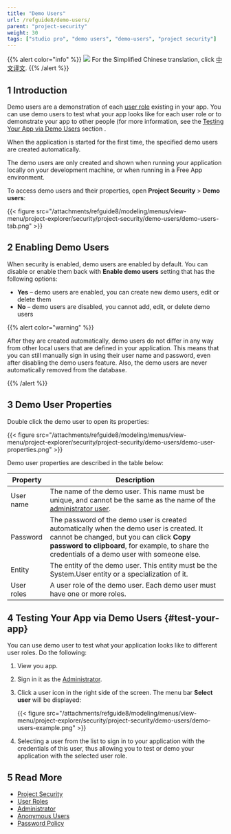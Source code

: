 ```yaml
---
title: "Demo Users"
url: /refguide8/demo-users/
parent: "project-security"
weight: 30
tags: ["studio pro", "demo users", "demo-users", "project security"]
---
```


{{% alert color="info" %}}
<img src="/attachments/china.png" class="d-inline-block" /> For the Simplified Chinese translation, click [中文译文](https://cdn.mendix.tencent-cloud.com/documentation/refguide8/demo-users.pdf).
{{% /alert %}}

## 1 Introduction

Demo users are a demonstration of each [user role](/refguide8/user-roles/) existing in your app. You can use demo users to test what your app looks like for each user role or to demonstrate your app to other people (for more information, see the [Testing Your App via Demo Users](#test-your-app) section . 

When the application is started for the first time, the specified demo users are created automatically.

The demo users are only created and shown when running your application locally on your development machine, or when running in a Free App environment.

To access demo users and their properties, open **Project Security** > **Demo users**:

{{< figure src="/attachments/refguide8/modeling/menus/view-menu/project-explorer/security/project-security/demo-users/demo-users-tab.png" >}}

## 2 Enabling Demo Users

When security is enabled, demo users are enabled by default. You can disable or enable them back with **Enable demo users** setting that has the following options:

* **Yes** – demo users are enabled, you can create new demo users, edit or delete them
* **No** – demo users are disabled, you cannot add, edit, or delete demo users

{{% alert color="warning" %}}

After they are created automatically, demo users do not differ in any way from other local users that are defined in your application. This means that you can still manually sign in using their user name and password, even after disabling the demo users feature. Also, the demo users are never automatically removed from the database.

{{% /alert %}}

## 3 Demo User Properties

Double click the demo user to open its properties:

{{< figure src="/attachments/refguide8/modeling/menus/view-menu/project-explorer/security/project-security/demo-users/demo-user-properties.png" >}}

Demo user properties are described in the table below:

| Property   | Description                                                  |
| ---------- | ------------------------------------------------------------ |
| User name  | The name of the demo user. This name must be unique, and cannot be the same as the name of the [administrator user](/refguide8/administrator/). |
| Password   | The password of the demo user is created automatically when the demo user is created. It cannot be changed, but you can click **Copy password to clipboard**, for example, to share the credentials of a demo user with someone else. |
| Entity     | The entity of the demo user. This entity must be the System.User entity or a specialization of it. |
| User roles | A user role of the demo user. Each demo user must have one or more roles. |

## 4 Testing Your App via Demo Users {#test-your-app}

You can use demo user to test what your application looks like to different user roles. Do the following:

1. View you app.
2. Sign in it as the [Administrator](/refguide8/administrator/).
3.  Click a user icon in the right side of the screen. The menu bar **Select user** will be displayed: 

	{{< figure src="/attachments/refguide8/modeling/menus/view-menu/project-explorer/security/project-security/demo-users/demo-users-example.png" >}}
	
4. Selecting a user from the list to sign in to your application with the credentials of this user, thus allowing you to test or demo your application with the selected user role.

## 5 Read More

* [Project Security](/refguide8/project-security/)
* [User Roles](/refguide8/user-roles/)
* [Administrator](/refguide8/administrator/)
* [Anonymous Users](/refguide8/anonymous-users/)
* [Password Policy](/refguide8/password-policy/)
